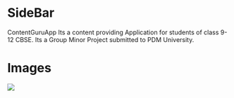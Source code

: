 # SideBar
ContentGuruApp
Its a content providing Application for students of class 9-12 CBSE.
Its a Group Minor Project submitted to PDM University.
# Images
![](E:\java\splashscreen.jpg)
